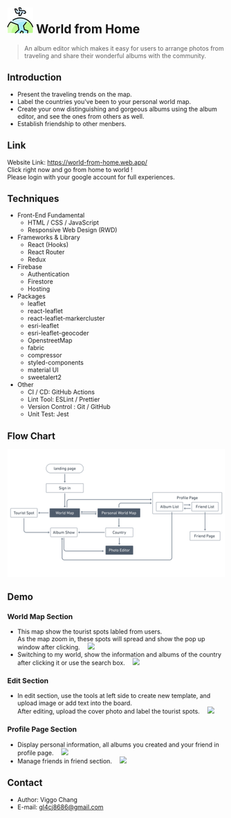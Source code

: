 # <img width="60px" src="src/image/favicon.png"/> World from Home
> An album editor which makes it easy for users to arrange photos from traveling and share their wonderful albums with the community.
## Introduction 
+ Present the traveling trends on the map.
+ Label the countries you've been to your personal world map.
+ Create your onw distinguishing and gorgeous albums using the album editor, and see the ones from others as well. 
+ Establish friendship to other menbers.

## Link
Website Link: <https://world-from-home.web.app/><br/>
Click right now and go from home to world ! </br>
Please login with your google account for full experiences.

## Techniques
+ Front-End Fundamental
  + HTML / CSS / JavaScript
  + Responsive Web Design (RWD)
+ Frameworks & Library
  + React (Hooks)
  + React Router
  + Redux
+ Firebase
  + Authentication
  + Firestore
  + Hosting
+ Packages
  + leaflet
  + react-leaflet
  + react-leaflet-markercluster
  + esri-leaflet
  + esri-leaflet-geocoder
  + OpenstreetMap
  + fabric
  + compressor
  + styled-components
  + material UI
  + sweetalert2
+ Other
  + CI / CD: GitHub Actions
  + Lint Tool: ESLint / Prettier
  + Version Control : Git / GitHub
  + Unit Test: Jest

## Flow Chart
<img src="src/image/README/userFlow.jpeg"/>

## Demo
### World Map Section 
+ This map show the tourist spots labled from users. <br/>As the map zoom in, these spots will spread and show the pop up window after clicking.
&emsp;<img src="/readme_demo/leaflet_map_.gif"/> 
+ Switching to my world, show the information and albums of the country after clicking it or use the search box. 
&emsp;<img src="/readme_demo/amChart_.gif"/>
### Edit Section
+ In edit section, use the tools at left side to create new template, and upload image or add text into the board.<br/> After editing, upload the cover photo and label the tourist spots.
&emsp;<img src="/readme_demo/photo_editor_.gif"/>
### Profile Page Section
+ Display personal information, all albums you created and your friend in profile page.
&emsp;<img src="/readme_demo/my_page_.gif"/>
+ Manage friends in friend section.
&emsp;<img src="/readme_demo/friend_.gif"/>

## Contact
+ Author: Viggo Chang
+ E-mail: <gl4cj8686@gmail.com> 